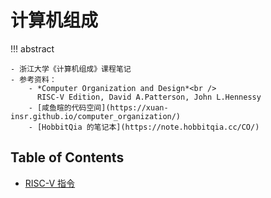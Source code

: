 # 计算机组成

!!! abstract

    - 浙江大学《计算机组成》课程笔记
    - 参考资料：
        - *Computer Organization and Design*<br />
          RISC-V Edition, David A.Patterson, John L.Hennessy
        - [咸鱼暄的代码空间](https://xuan-insr.github.io/computer_organization/)
        - [HobbitQia 的笔记本](https://note.hobbitqia.cc/CO/)

## Table of Contents

- [RISC-V 指令](note1.md)